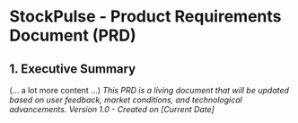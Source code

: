 # StockPulse - Product Requirements Document (PRD)

## 1. Executive Summary
(... a lot more content ...)
*This PRD is a living document that will be updated based on user feedback, market conditions, and technological advancements. Version 1.0 - Created on [Current Date]* 